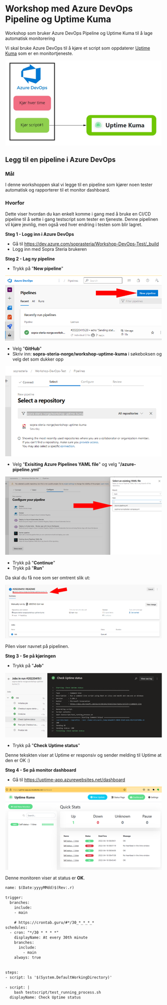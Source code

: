 # Workshop med Azure DevOps Pipeline og Uptime Kuma #

Workshop som bruker Azure DevOps Pipeline og Uptime Kuma til å lage automatisk monitorering

Vi skal bruke Azure DevOps til å kjøre et script som oppdaterer [Uptime Kuma]( https://github.com/louislam/uptime-kuma) som er en monitortjeneste.

![image-20220419115015924](wiki/images/image-20220419115015924.png)

## Legg til en pipeline i Azure DevOps

### Mål

I denne workshoppen skal vi legge til en pipeline som kjører noen tester automatisk og rapporterer til et monitor dashboard.

### Hvorfor

Dette viser hvordan du kan enkelt komme i gang med å bruke en CI/CD pipeline til å sette i gang testscript som tester en tjeneste. Denne pipelinen vil kjøre jevnlig, men også ved hver endring i testen som blir lagret.

**Steg 1 - Logg inn i Azure DevOps**

- Gå til https://dev.azure.com/soprasteria/Workshop-DevOps-Test/_build
- Logg inn med Sopra Steria brukeren

**Steg 2 - Lag ny pipeline**

- Trykk på "**New pipeline**"

![image-20220419112955473](wiki/images/image-20220419112955473.png)

- Velg "**GitHub**"
- Skriv inn: **sopra-steria-norge/workshop-uptime-kuma** i søkeboksen og velg det som dukker opp

![image-20220419113302399](wiki/images/image-20220419113302399.png)

- Velg "**Exisiting Azure Pipelines YAML file**" og velg "**/azure-pipeline.yml**"

![image-20220419113511430](wiki/images/image-20220419113511430.png)

- Trykk på "**Continue**"
- Trykk på "**Run**"

Da skal du få noe som ser omtrent slik ut:

![image-20220419113824901](wiki/images/image-20220419113824901.png)

Pilen viser navnet på pipelinen.



**Steg 3 - Se på kjøringen**

- Trykk på "**Job**"

![image-20220419114131095](wiki/images/image-20220419114131095.png)

- Trykk på "**Check Uptime status**"

Denne tekskten viser at Uptime er responsiv og sender melding til Uptime at den er OK :)



**Steg 4 - Se på monitor dashboard**

- Gå til https://uptime-app.azurewebsites.net/dashboard

![image-20220419114517345](wiki/images/image-20220419114517345.png)

Denne monitoren viser at status er **OK**.





```
name: $(Date:yyyyMMdd)$(Rev:.r)

trigger:
  branches:
    include:
    - main

    # https://crontab.guru/#*/30_*_*_*_*
schedules:
  - cron: "*/30 * * * *"
    displayName: At every 30th minute
    branches:
      include:
        - main
    always: true

    
steps:
- script: ls '$(System.DefaultWorkingDirectory)'

- script: |
    bash testscript/test_running_process.sh
  displayName: Check Uptime status

```





